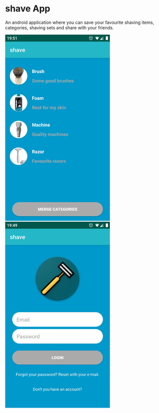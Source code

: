 # shave App

An android application where you can save your favourite shaving items, categories, shaving sets and share with your friends. 

<img src="a5f3ec88-7794-4e35-80f4-79deed72a12c.jpg" height="600">
<img src="453ac386-1ea7-40a7-a571-d2f1933d2f2b.jpg" height="600">
